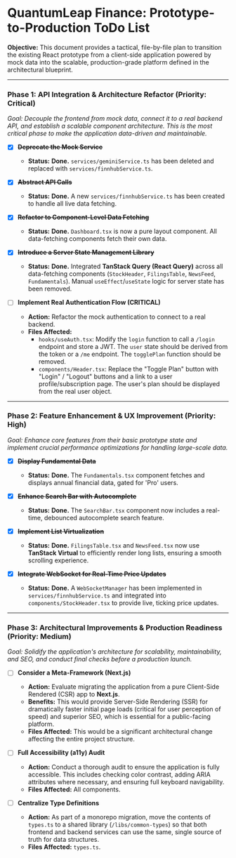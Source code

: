 # QuantumLeap Finance: Prototype-to-Production ToDo List

**Objective:** This document provides a tactical, file-by-file plan to transition the existing React prototype from a client-side application powered by mock data into the scalable, production-grade platform defined in the architectural blueprint.

---

### Phase 1: API Integration & Architecture Refactor (Priority: Critical)

*Goal: Decouple the frontend from mock data, connect it to a real backend API, and establish a scalable component architecture. This is the most critical phase to make the application data-driven and maintainable.*

-   [x] **~~Deprecate the Mock Service~~**
    -   **Status:** **Done.** `services/geminiService.ts` has been deleted and replaced with `services/finnhubService.ts`.

-   [x] **~~Abstract API Calls~~**
    -   **Status:** **Done.** A new `services/finnhubService.ts` has been created to handle all live data fetching.

-   [x] **~~Refactor to Component-Level Data Fetching~~**
    -   **Status:** **Done.** `Dashboard.tsx` is now a pure layout component. All data-fetching components fetch their own data.

-   [x] **~~Introduce a Server State Management Library~~**
    -   **Status:** **Done.** Integrated **TanStack Query (React Query)** across all data-fetching components (`StockHeader`, `FilingsTable`, `NewsFeed`, `Fundamentals`). Manual `useEffect`/`useState` logic for server state has been removed.

-   [ ] **Implement Real Authentication Flow (CRITICAL)**
    -   **Action:** Refactor the mock authentication to connect to a real backend.
    -   **Files Affected:**
        -   `hooks/useAuth.tsx`: Modify the `login` function to call a `/login` endpoint and store a JWT. The `user` state should be derived from the token or a `/me` endpoint. The `togglePlan` function should be removed.
        -   `components/Header.tsx`: Replace the "Toggle Plan" button with "Login" / "Logout" buttons and a link to a user profile/subscription page. The user's plan should be displayed from the real user object.

---

### Phase 2: Feature Enhancement & UX Improvement (Priority: High)

*Goal: Enhance core features from their basic prototype state and implement crucial performance optimizations for handling large-scale data.*

-   [x] **~~Display Fundamental Data~~**
    -   **Status:** **Done.** The `Fundamentals.tsx` component fetches and displays annual financial data, gated for 'Pro' users.

-   [x] **~~Enhance Search Bar with Autocomplete~~**
     -   **Status:** **Done.** The `SearchBar.tsx` component now includes a real-time, debounced autocomplete search feature.
     
-   [x] **~~Implement List Virtualization~~**
    -   **Status:** **Done.** `FilingsTable.tsx` and `NewsFeed.tsx` now use **TanStack Virtual** to efficiently render long lists, ensuring a smooth scrolling experience.

-   [x] **~~Integrate WebSocket for Real-Time Price Updates~~**
    -   **Status:** **Done.** A `WebSocketManager` has been implemented in `services/finnhubService.ts` and integrated into `components/StockHeader.tsx` to provide live, ticking price updates.

---

### Phase 3: Architectural Improvements & Production Readiness (Priority: Medium)

*Goal: Solidify the application's architecture for scalability, maintainability, and SEO, and conduct final checks before a production launch.*

-   [ ] **Consider a Meta-Framework (Next.js)**
    -   **Action:** Evaluate migrating the application from a pure Client-Side Rendered (CSR) app to **Next.js**.
    -   **Benefits:** This would provide Server-Side Rendering (SSR) for dramatically faster initial page loads (critical for user perception of speed) and superior SEO, which is essential for a public-facing platform.
    -   **Files Affected:** This would be a significant architectural change affecting the entire project structure.

-   [ ] **Full Accessibility (a11y) Audit**
    -   **Action:** Conduct a thorough audit to ensure the application is fully accessible. This includes checking color contrast, adding ARIA attributes where necessary, and ensuring full keyboard navigability.
    -   **Files Affected:** All components.

-   [ ] **Centralize Type Definitions**
    -   **Action:** As part of a monorepo migration, move the contents of `types.ts` to a shared library (`/libs/common-types`) so that both frontend and backend services can use the same, single source of truth for data structures.
    -   **Files Affected:** `types.ts`.